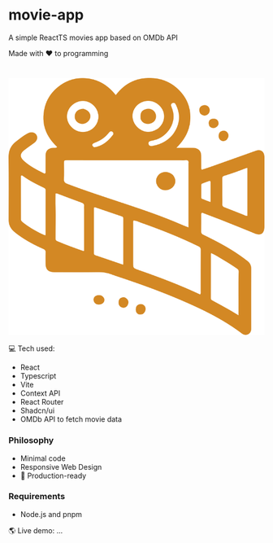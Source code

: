 # movie-app
A simple ReactTS movies app based on OMDb API

Made with ❤️ to programming

<p align="center" style="margin-top: 40px">
  <img src="src/assets/logo.svg" alt="movie-app logo">
</p>

💻 Tech used:
- React
- Typescript
- Vite
- Context API
- React Router
- Shadcn/ui
- OMDb API to fetch movie data

### Philosophy

- Minimal code
- Responsive Web Design
- 🚀 Production-ready

### Requirements

- Node.js and pnpm

🌎 Live demo: ...


